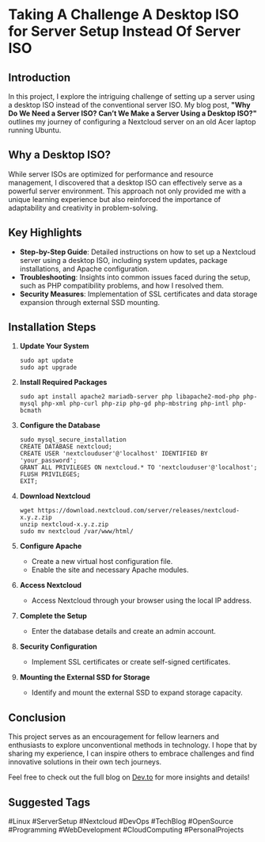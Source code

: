 # Taking A Challenge A Desktop ISO for Server Setup Instead Of Server ISO

## Introduction

In this project, I explore the intriguing challenge of setting up a server using a desktop ISO instead of the conventional server ISO. My blog post, **"Why Do We Need a Server ISO? Can’t We Make a Server Using a Desktop ISO?"** outlines my journey of configuring a Nextcloud server on an old Acer laptop running Ubuntu.

## Why a Desktop ISO?

While server ISOs are optimized for performance and resource management, I discovered that a desktop ISO can effectively serve as a powerful server environment. This approach not only provided me with a unique learning experience but also reinforced the importance of adaptability and creativity in problem-solving.

## Key Highlights

- **Step-by-Step Guide**: Detailed instructions on how to set up a Nextcloud server using a desktop ISO, including system updates, package installations, and Apache configuration.
- **Troubleshooting**: Insights into common issues faced during the setup, such as PHP compatibility problems, and how I resolved them.
- **Security Measures**: Implementation of SSL certificates and data storage expansion through external SSD mounting.

## Installation Steps

1. **Update Your System**
   ```
   sudo apt update
   sudo apt upgrade
   ```

2. **Install Required Packages**
   ```
   sudo apt install apache2 mariadb-server php libapache2-mod-php php-mysql php-xml php-curl php-zip php-gd php-mbstring php-intl php-bcmath
   ```

3. **Configure the Database**
   ```
   sudo mysql_secure_installation
   CREATE DATABASE nextcloud;
   CREATE USER 'nextclouduser'@'localhost' IDENTIFIED BY 'your_password';
   GRANT ALL PRIVILEGES ON nextcloud.* TO 'nextclouduser'@'localhost';
   FLUSH PRIVILEGES;
   EXIT;
   ```

4. **Download Nextcloud**
   ```
   wget https://download.nextcloud.com/server/releases/nextcloud-x.y.z.zip
   unzip nextcloud-x.y.z.zip
   sudo mv nextcloud /var/www/html/
   ```

5. **Configure Apache**
   - Create a new virtual host configuration file.
   - Enable the site and necessary Apache modules.

6. **Access Nextcloud**
   - Access Nextcloud through your browser using the local IP address.

7. **Complete the Setup**
   - Enter the database details and create an admin account.

8. **Security Configuration**
   - Implement SSL certificates or create self-signed certificates.

9. **Mounting the External SSD for Storage**
   - Identify and mount the external SSD to expand storage capacity.

## Conclusion

This project serves as an encouragement for fellow learners and enthusiasts to explore unconventional methods in technology. I hope that by sharing my experience, I can inspire others to embrace challenges and find innovative solutions in their own tech journeys.

Feel free to check out the full blog on [Dev.to]((https://dev.to/ahnafashiqueadi/why-do-we-need-a-server-iso-cant-we-make-a-server-using-a-desktop-iso-337n)) for more insights and details!

## Suggested Tags

#Linux #ServerSetup #Nextcloud #DevOps #TechBlog #OpenSource #Programming #WebDevelopment #CloudComputing #PersonalProjects
